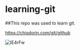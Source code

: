 # learning-git

##This repo was used to learn git.


https://chisdorin.com/git/github

![IE4rFw](https://user-images.githubusercontent.com/40138254/139590040-29a709b2-fc9f-4b9b-8ca3-bbee6b1addb1.png)
